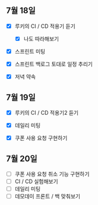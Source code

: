 ## 7월 18일

- [x] 루키의 CI / CD 적용기 듣기
  - [x] 나도 따라해보기
- [x] 스프린트 미팅
- [x] 스프린트 백로그 토대로 일정 추리기
- [x] 저녁 약속



## 7월 19일

- [x] 루키의 CI / CD 적용기2 듣기
- [x] 데일리 미팅
- [x] 쿠폰 사용 요청 구현하기



## 7월 20일

- [ ] 쿠폰 사용 요청 취소 기능 구현하기
- [ ] CI / CD 실험해보기
- [ ] 데일리 미팅
- [ ] 데모데이 프론트 / 백 맞춰보기
